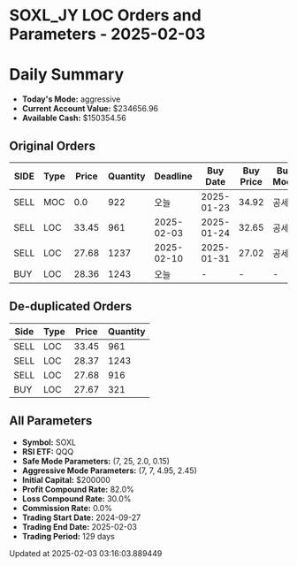 # SOXL_JY LOC Orders and Parameters - 2025-02-03

# Daily Summary

- **Today's Mode:** aggressive
- **Current Account Value:** $234656.96
- **Available Cash:** $150354.56

## Original Orders

| SIDE | Type | Price | Quantity | Deadline | Buy Date | Buy Price | Buy Mode |
|------|------|-------|----------|----------|----------|-----------|----------|
| SELL | MOC | 0.0 | 922 | 오늘 | 2025-01-23 | 34.92 | 공세 |
| SELL | LOC | 33.45 | 961 | 2025-02-03 | 2025-01-24 | 32.65 | 공세 |
| SELL | LOC | 27.68 | 1237 | 2025-02-10 | 2025-01-31 | 27.02 | 공세 |
| BUY | LOC | 28.36 | 1243 | 오늘 | - | - | - |

## De-duplicated Orders

| Side | Type | Price | Quantity |
|------|------|-------|----------|
| SELL | LOC | 33.45 | 961 |
| SELL | LOC | 28.37 | 1243 |
| SELL | LOC | 27.68 | 916 |
| BUY | LOC | 27.67 | 321 |

## All Parameters

- **Symbol:** SOXL
- **RSI ETF:** QQQ
- **Safe Mode Parameters:** (7, 25, 2.0, 0.15)
- **Aggressive Mode Parameters:** (7, 7, 4.95, 2.45)
- **Initial Capital:** $200000
- **Profit Compound Rate:** 82.0%
- **Loss Compound Rate:** 30.0%
- **Commission Rate:** 0.0%
- **Trading Start Date:** 2024-09-27
- **Trading End Date:** 2025-02-03
- **Trading Period:** 129 days

Updated at 2025-02-03 03:16:03.889449
